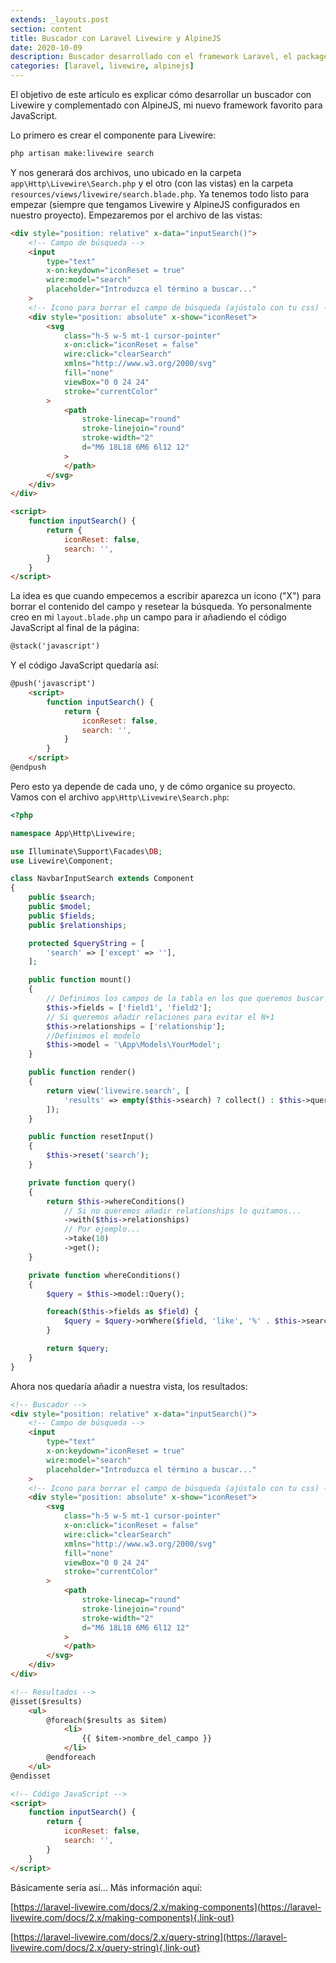 ```yaml
---
extends: _layouts.post
section: content
title: Buscador con Laravel Livewire y AlpineJS
date: 2020-10-09
description: Buscador desarrollado con el framework Laravel, el package Livewire y el framework para JavaScript AlpineJS
categories: [laravel, livewire, alpinejs]
---
```


El objetivo de este artículo es explicar cómo desarrollar un buscador con Livewire y complementado con AlpineJS, mi nuevo framework favorito para JavaScript.

Lo primero es crear el componente para Livewire:

```bash
php artisan make:livewire search
```

Y nos generará dos archivos, uno ubicado en la carpeta `app\Http\Livewire\Search.php` y el otro (con las vistas) en la carpeta `resources/views/livewire/search.blade.php`. Ya tenemos todo listo para empezar (siempre que tengamos Livewire y AlpineJS configurados en nuestro proyecto). Empezaremos por el archivo de las vistas:

```html
<div style="position: relative" x-data="inputSearch()">
    <!-- Campo de búsqueda -->
    <input 
        type="text" 
        x-on:keydown="iconReset = true" 
        wire:model="search" 
        placeholder="Introduzca el término a buscar..."
    >
    <!-- Icono para borrar el campo de búsqueda (ajústalo con tu css) -->
    <div style="position: absolute" x-show="iconReset">
        <svg 
            class="h-5 w-5 mt-1 cursor-pointer" 
            x-on:click="iconReset = false" 
            wire:click="clearSearch" 
            xmlns="http://www.w3.org/2000/svg" 
            fill="none" 
            viewBox="0 0 24 24" 
            stroke="currentColor"
        >
            <path 
                stroke-linecap="round" 
                stroke-linejoin="round" 
                stroke-width="2" 
                d="M6 18L18 6M6 6l12 12"
            >
            </path>
        </svg>
    </div>
</div>

<script>
    function inputSearch() {
        return {
            iconReset: false,
            search: '',
        }
    }
</script>
```

La idea es que cuando empecemos a escribir aparezca un icono ("X") para borrar el contenido del campo y resetear la búsqueda. Yo personalmente creo en mi `layout.blade.php` un campo para ir añadiendo el código JavaScript al final de la página:


```html
@stack('javascript')
```

Y el código JavaScript quedaría así:

```html
@push('javascript')
    <script>
        function inputSearch() {
            return {
                iconReset: false,
                search: '',
            }
        }
    </script>
@endpush
```

Pero esto ya depende de cada uno, y de cómo organice su proyecto. Vamos con el archivo `app\Http\Livewire\Search.php`:

```php
<?php

namespace App\Http\Livewire;

use Illuminate\Support\Facades\DB;
use Livewire\Component;

class NavbarInputSearch extends Component
{
    public $search;
    public $model;
    public $fields;
    public $relationships;

    protected $queryString = [
        'search' => ['except' => ''],
    ];

    public function mount()
    {
        // Definimos los campos de la tabla en los que queremos buscar
        $this->fields = ['field1', 'field2'];
        // Si queremos añadir relaciones para evitar el N+1
        $this->relationships = ['relationship'];
        //Definimos el modelo 
        $this->model = '\App\Models\YourModel';
    }

    public function render()
    {
        return view('livewire.search', [
            'results' => empty($this->search) ? collect() : $this->query(),
        ]);
    }

    public function resetInput()
    {
        $this->reset('search');
    }

    private function query()
    {
        return $this->whereConditions()
            // Si no queremos añadir relationships lo quitamos...
            ->with($this->relationships)
            // Por ejemplo...
            ->take(10)
            ->get();
    }

    private function whereConditions()
    {
        $query = $this->model::Query();

        foreach($this->fields as $field) {
            $query = $query->orWhere($field, 'like', '%' . $this->search . '%');
        }

        return $query;
    }
}
```

Ahora nos quedaría añadir a nuestra vista, los resultados:

```html
<!-- Buscador -->
<div style="position: relative" x-data="inputSearch()">
    <!-- Campo de búsqueda -->
    <input 
        type="text" 
        x-on:keydown="iconReset = true" 
        wire:model="search" 
        placeholder="Introduzca el término a buscar..."
    >
    <!-- Icono para borrar el campo de búsqueda (ajústalo con tu css) -->
    <div style="position: absolute" x-show="iconReset">
        <svg 
            class="h-5 w-5 mt-1 cursor-pointer" 
            x-on:click="iconReset = false" 
            wire:click="clearSearch" 
            xmlns="http://www.w3.org/2000/svg" 
            fill="none" 
            viewBox="0 0 24 24" 
            stroke="currentColor"
        >
            <path 
                stroke-linecap="round" 
                stroke-linejoin="round" 
                stroke-width="2" 
                d="M6 18L18 6M6 6l12 12"
            >
            </path>
        </svg>
    </div>
</div>

<!-- Resultados -->
@isset($results)
    <ul>
        @foreach($results as $item)
            <li>
                {{ $item->nombre_del_campo }}
            </li>
        @endforeach
    </ul>
@endisset

<!-- Código JavaScript -->
<script>
    function inputSearch() {
        return {
            iconReset: false,
            search: '',
        }
    }
</script>
```

Básicamente sería así... Más información aquí:

[https://laravel-livewire.com/docs/2.x/making-components](https://laravel-livewire.com/docs/2.x/making-components){.link-out}

[https://laravel-livewire.com/docs/2.x/query-string](https://laravel-livewire.com/docs/2.x/query-string){.link-out}
